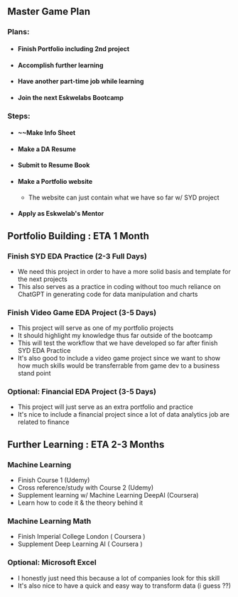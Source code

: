## Master Game Plan
### Plans:
* #### Finish Portfolio including 2nd project
* #### Accomplish further learning
* #### Have another part-time job while learning
* #### Join the next Eskwelabs Bootcamp
### Steps:
* #### ~~Make Info Sheet
* #### Make a DA Resume
* #### Submit to Resume Book
* #### Make a Portfolio website 
	* The website can just contain what we have so far w/ SYD project
* #### Apply as Eskwelab's Mentor
 
## Portfolio Building : ETA 1 Month
### Finish SYD EDA Practice (2-3 Full Days)
* We need this project in order to have a more solid basis and template for the next projects
* This also serves as a practice in coding without too much reliance on ChatGPT in generating code for data manipulation and charts
### Finish Video Game EDA Project (3-5 Days)
* This project will serve as one of my portfolio projects
* It should highlight my knowledge thus far outside of the bootcamp
* This will test the workflow that we have developed so far after finish SYD EDA Practice
* It's also good to include a video game project since we want to show how much skills would be transferrable from game dev to a business stand point
### Optional: Financial EDA Project (3-5 Days)
* This project will just serve as an extra portfolio and practice
* It's nice to include a financial project since a lot of data analytics job are related to finance 

## Further Learning : ETA 2-3 Months

### Machine Learning
* Finish Course 1 (Udemy)
* Cross reference/study with Course 2 (Udemy)
* Supplement learning w/ Machine Learning DeepAI (Coursera)
* Learn how to code it & the theory behind it
### Machine Learning Math
* Finish Imperial College London ( Coursera )
* Supplement Deep Learning AI ( Coursera )
### Optional: Microsoft Excel 
* I honestly just need this because a lot of companies look for this skill
* It's also nice to have a quick and easy way to transform data (i guess ??)

